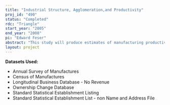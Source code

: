 ```yaml
---
title: "Industrial Structure, Agglomeration,and Productivity"
proj_id: "490"
status: "Completed"
rdc: "Triangle"
start_year: "2005"
end_year: "2008"
pi: "Edward Feser"
abstract: "This study will produce estimates of manufacturing productivity of businesses in U.S. regions that differ according to their industrial structure and agglomeration characteristics. Specifically, it will compare the production efficiency and realized agglomeration economies of business establishments in regions dominated by a few large firms with establishments in regions with a broad mix of firms and sectors. The substantive results are expected to yield insights into the forces driving regional economic growth and adjustment. The project will aid the U.S. Census Bureau’s mission by producing new estimates of productivity that account for the role of regional corporate structure, by developing and documenting procedures for linking Census Bureau data to Dun and Bradstreet MarketPlace data, and by evaluating the consistency of Census Bureau data with Dun and Bradstreet data. The project will link the MarketPlace data to the Standard Statistical Establishment List (SSEL) and to the Longitudinal Research Database (LRD). In the process of linking Census Bureau data to MarketPlace data, the project will create a documented crosswalk file that can be used in the future to link establishments in the MarketPlace data to those in Census data. The project will use the linked data to compare data items (i.e., establishment name, establishment address) in the MarketPlace data to those in the SSEL. The project will also compare employment, sales, and ownership structure in the LRD to those items in the MarketPlace data to check the quality of data collected in the Annual Surveys and Censuses of Manufactures. "
layout: project
---
```


**Datasets Used:**

  - Annual Survey of Manufactures 
  - Census of Manufactures 
  - Longitudinal Business Database - No Revenue 
  - Ownership Change Database 
  - Standard Statistical Establishment Listing 
  - Standard Statistical Establishment List - non Name and Address File 

